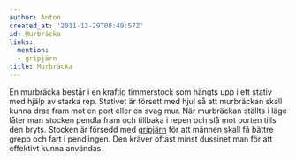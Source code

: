 ```yaml
---
author: Anton
created_at: '2011-12-29T08:49:57Z'
id: Murbräcka
links:
  mention:
  - gripjärn
title: Murbräcka
---
```


En murbräcka består i en kraftig timmerstock som hängts upp i ett stativ med hjälp av starka rep.
Stativet är försett med hjul så att murbräckan skall kunna dras fram mot en port eller en svag mur.
När murbräckan ställts i läge låter man stocken pendla fram och tillbaka i repen och slå mot porten
tills den bryts. Stocken är försedd med [gripjärn] för att männen skall få bättre grepp och fart i
pendlingen. Den kräver oftast minst dussinet man för att effektivt kunna användas.

  [gripjärn]: gripjärn

